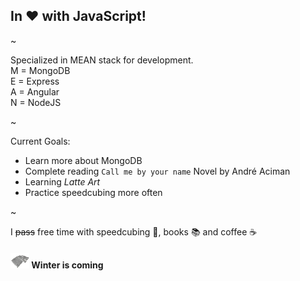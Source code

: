 ## In ❤️ with JavaScript!

~

Specialized in MEAN stack for development. <br>
M = MongoDB <br>
E = Express <br>
A = Angular <br>
N = NodeJS <br>

~

Current Goals: 
- Learn more about MongoDB 
- Complete reading `Call me by your name` Novel by André Aciman 
- Learning *Latte Art* 
- Practice speedcubing more often 

~

I ~~pass~~ free time with speedcubing 🧊, books 📚 and coffee ☕

#### ![Winter is coming](img/stark-2.png)  Winter is coming 

